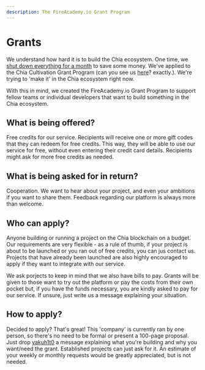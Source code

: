 ```yaml
---
description: The FireAcademy.io Grant Program
---
```


# Grants

We understand how hard it is to build the Chia ecosystem. One time, we [shut down everything for a month](https://twitter.com/fireacademyio/status/1583590565803065344) to save some money. We've applied to the Chia Cultivation Grant Program (can you see us [here](https://www.chia.net/grants/)? exactly.). We're trying to 'make it' in the Chia ecosystem right now.



With this in mind, we created the FireAcademy.io Grant Program to support fellow teams or individual developers that want to build something in the Chia ecosystem.

## What is being offered?

Free credits for our service. Recipients will receive one or more gift codes that they can redeem for free credits. This way, they will be able to use our service for free, without even entering their credit card details. Recipients might ask for more free credits as needed.

## What is being asked for in return?

Cooperation. We want to hear about your project, and even your ambitions if you want to share them. Feedback regarding our platform is always more than welcome.

## Who can apply?

Anyone building or running a project on the Chia blockchain on a budget. Our requirements are very flexible - as a rule of thumb, if your project is about to be launched or you ran out of free credits, you can jus contact us. Projects that have already been launched are also highly encouraged to apply if they want to integrate with our service.

We ask porjects to keep in mind that we also have bills to pay. Grants will be given to those want to try out the platform or pay the costs from their own pocket but, if you have the funds necessary, you are kindly asked to pay for our service. If unsure, just write us a message explaining your situation.

## How to apply?

Decided to apply? That's great! This 'company' is currently ran by one person, so there's no need to be formal or present a 100-page proposal. Just drop [yakuh1t0](https://twitter.com/yakuh1t0) a message explaining what you're building and why you want/need the grant. Established projects can just ask for it. An estimate of your weekly or monthly requests would be greatly appreciated, but is not needed.
